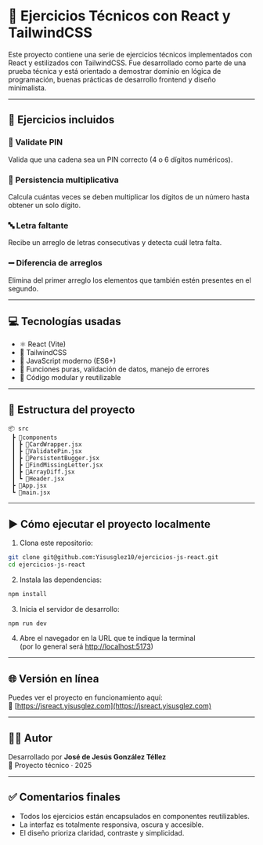 # 🧠 Ejercicios Técnicos con React y TailwindCSS

Este proyecto contiene una serie de ejercicios técnicos implementados con React y estilizados con TailwindCSS. Fue desarrollado como parte de una prueba técnica y está orientado a demostrar dominio en lógica de programación, buenas prácticas de desarrollo frontend y diseño minimalista.

---

## 🚀 Ejercicios incluidos

### 🔐 Validate PIN  
Valida que una cadena sea un PIN correcto (4 o 6 dígitos numéricos).

### 🔁 Persistencia multiplicativa  
Calcula cuántas veces se deben multiplicar los dígitos de un número hasta obtener un solo dígito.

### 🔤 Letra faltante  
Recibe un arreglo de letras consecutivas y detecta cuál letra falta.

### ➖ Diferencia de arreglos  
Elimina del primer arreglo los elementos que también estén presentes en el segundo.

---

## 💻 Tecnologías usadas

- ⚛️ React (Vite)
- 🎨 TailwindCSS
- 🧪 JavaScript moderno (ES6+)
- 🧠 Funciones puras, validación de datos, manejo de errores
- 🧼 Código modular y reutilizable

---

## 🧰 Estructura del proyecto

```
📦 src
 ┣ 📂components
 ┃ ┣ 📜CardWrapper.jsx
 ┃ ┣ 📜ValidatePin.jsx
 ┃ ┣ 📜PersistentBugger.jsx
 ┃ ┣ 📜FindMissingLetter.jsx
 ┃ ┣ 📜ArrayDiff.jsx
 ┃ ┗ 📜Header.jsx
 ┣ 📜App.jsx
 ┗ 📜main.jsx
```

---

## ▶️ Cómo ejecutar el proyecto localmente

1. Clona este repositorio:

```bash
git clone git@github.com:Yisusglez10/ejercicios-js-react.git
cd ejercicios-js-react
```

2. Instala las dependencias:

```bash
npm install
```

3. Inicia el servidor de desarrollo:

```bash
npm run dev
```

4. Abre el navegador en la URL que te indique la terminal  
(por lo general será [http://localhost:5173](http://localhost:5173))

---

## 🌐 Versión en línea

Puedes ver el proyecto en funcionamiento aquí:  
🔗 [https://jsreact.yisusglez.com](https://jsreact.yisusglez.com)

---

## 🧑‍💻 Autor

Desarrollado por **José de Jesús González Téllez**  
🧷 Proyecto técnico · 2025

---

## ✅ Comentarios finales

- Todos los ejercicios están encapsulados en componentes reutilizables.
- La interfaz es totalmente responsiva, oscura y accesible.
- El diseño prioriza claridad, contraste y simplicidad.
